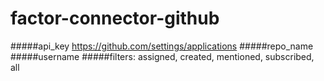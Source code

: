 factor-connector-github
======================

#####api_key https://github.com/settings/applications
#####repo_name
#####username
#####filters: assigned, created, mentioned, subscribed, all
